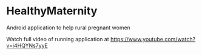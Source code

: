 # HealthyMaternity
Android application to help rural pregnant women

Watch full video of running application at https://www.youtube.com/watch?v=i4HQYNs7yyE
